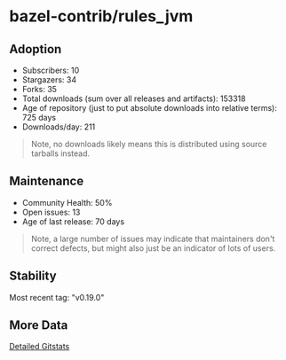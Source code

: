 # bazel-contrib/rules_jvm

## Adoption

- Subscribers: 10
- Stargazers: 34
- Forks: 35
- Total downloads (sum over all releases and artifacts): 153318
- Age of repository (just to put absolute downloads into relative terms): 725 days
- Downloads/day: 211

> Note, no downloads likely means this is distributed using source tarballs instead.

## Maintenance

- Community Health: 50%
- Open issues: 13
- Age of last release: 70 days

> Note, a large number of issues may indicate that maintainers don't correct defects, but might also
> just be an indicator of lots of users.

## Stability

Most recent tag: "v0.19.0"

## More Data

[Detailed Gitstats](/bazel-catalog/gitstats/bazel-contrib/rules_jvm)

